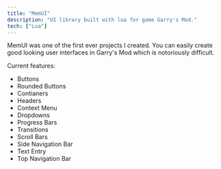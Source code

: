 ```yaml
---
title: "MemUI"
description: "UI library built with lua for game Garry's Mod."
tech: ["Lua"]
---
```


MemUI was one of the first ever projects I created. You can easily create
good looking user interfaces in Garry's Mod which is notoriously difficult.

Current features:

-   Buttons
-   Rounded Buttons
-   Contianers
-   Headers
-   Context Menu
-   Dropdowns
-   Progress Bars
-   Transitions
-   Scroll Bars
-   Side Navigation Bar
-   Text Entry
-   Top Navigation Bar

